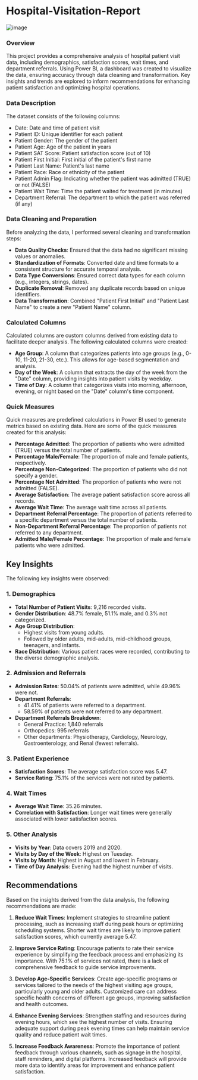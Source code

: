 # Hospital-Visitation-Report

![image](https://app.powerbi.com/view?r=eyJrIjoiNGYyMTU1NGYtZDFhMS00YzVkLTgzMjgtOWJmMWUzYTY2NjA4IiwidCI6Ijg2ZDhlM2ViLTQ4YzYtNDdlZC05Nzk0LTdiZmZmNWE2ZTUyNCJ9)


### Overview
This project provides a comprehensive analysis of hospital patient visit data, including demographics, satisfaction scores, wait times, and department referrals. Using Power BI, a dashboard was created to visualize the data, ensuring accuracy through data cleaning and transformation. Key insights and trends are explored to inform recommendations for enhancing patient satisfaction and optimizing hospital operations.

### Data Description
The dataset consists of the following columns:
- Date: Date and time of patient visit
- Patient ID: Unique identifier for each patient
- Patient Gender: The gender of the patient
- Patient Age: Age of the patient in years
- Patient SAT Score: Patient satisfaction score (out of 10)
- Patient First Initial: First initial of the patient's first name
- Patient Last Name: Patient's last name
- Patient Race: Race or ethnicity of the patient
- Patient Admin Flag: Indicating whether the patient was admitted (TRUE) or not (FALSE)
- Patient Wait Time: Time the patient waited for treatment (in minutes)
- Department Referral: The department to which the patient was referred (if any)

### Data Cleaning and Preparation
Before analyzing the data, I performed several cleaning and transformation steps:
- **Data Quality Checks**: Ensured that the data had no significant missing values or anomalies.
- **Standardization of Formats**: Converted date and time formats to a consistent structure for accurate temporal analysis.
- **Data Type Conversions**: Ensured correct data types for each column (e.g., integers, strings, dates).
- **Duplicate Removal**: Removed any duplicate records based on unique identifiers.
- **Data Transformation**: Combined "Patient First Initial" and "Patient Last Name" to create a new "Patient Name" column.

### Calculated Columns
Calculated columns are custom columns derived from existing data to facilitate deeper analysis. The following calculated columns were created:
- **Age Group**: A column that categorizes patients into age groups (e.g., 0-10, 11-20, 21-30, etc.). This allows for age-based segmentation and analysis.
- **Day of the Week**: A column that extracts the day of the week from the "Date" column, providing insights into patient visits by weekday.
- **Time of Day**: A column that categorizes visits into morning, afternoon, evening, or night based on the "Date" column's time component.

### Quick Measures
Quick measures are predefined calculations in Power BI used to generate metrics based on existing data. Here are some of the quick measures created for this analysis:
- **Percentage Admitted**: The proportion of patients who were admitted (TRUE) versus the total number of patients.
- **Percentage Male/Female**: The proportion of male and female patients, respectively.
- **Percentage Non-Categorized**: The proportion of patients who did not specify a gender.
- **Percentage Not Admitted**: The proportion of patients who were not admitted (FALSE).
- **Average Satisfaction**: The average patient satisfaction score across all records.
- **Average Wait Time**: The average wait time across all patients.
- **Department Referral Percentage**: The proportion of patients referred to a specific department versus the total number of patients.
- **Non-Department Referral Percentage**: The proportion of patients not referred to any department.
- **Admitted Male/Female Percentage**: The proportion of male and female patients who were admitted.


## Key Insights

The following key insights were observed:

### 1. Demographics
- **Total Number of Patient Visits**: 9,216 recorded visits.
- **Gender Distribution**: 48.7% female, 51.1% male, and 0.3% not categorized.
- **Age Group Distribution**:
  - Highest visits from young adults.
  - Followed by older adults, mid-adults, mid-childhood groups, teenagers, and infants.
- **Race Distribution**: Various patient races were recorded, contributing to the diverse demographic analysis.

### 2. Admission and Referrals
- **Admission Rates**: 50.04% of patients were admitted, while 49.96% were not.
- **Department Referrals**:
  - 41.41% of patients were referred to a department.
  - 58.59% of patients were not referred to any department.
- **Department Referrals Breakdown**:
  - General Practice: 1,840 referrals
  - Orthopedics: 995 referrals
  - Other departments: Physiotherapy, Cardiology, Neurology, Gastroenterology, and Renal (fewest referrals).

### 3. Patient Experience
- **Satisfaction Scores**: The average satisfaction score was 5.47.
- **Service Rating**: 75.1% of the services were not rated by patients.

### 4. Wait Times
- **Average Wait Time**: 35.26 minutes.
- **Correlation with Satisfaction**: Longer wait times were generally associated with lower satisfaction scores.

### 5. Other Analysis
- **Visits by Year**: Data covers 2019 and 2020.
- **Visits by Day of the Week**: Highest on Tuesday.
- **Visits by Month**: Highest in August and lowest in February.
- **Time of Day Analysis**: Evening had the highest number of visits.

## Recommendations

Based on the insights derived from the data analysis, the following recommendations are made:

1. **Reduce Wait Times**: Implement strategies to streamline patient processing, such as increasing staff during peak hours or optimizing scheduling systems. Shorter wait times are likely to improve patient satisfaction scores, which currently average 5.47.

2. **Improve Service Rating**: Encourage patients to rate their service experience by simplifying the feedback process and emphasizing its importance. With 75.1% of services not rated, there is a lack of comprehensive feedback to guide service improvements.

3. **Develop Age-Specific Services**: Create age-specific programs or services tailored to the needs of the highest visiting age groups, particularly young and older adults. Customized care can address specific health concerns of different age groups, improving satisfaction and health outcomes.

4. **Enhance Evening Services**: Strengthen staffing and resources during evening hours, which see the highest number of visits. Ensuring adequate support during peak evening times can help maintain service quality and reduce patient wait times.

5. **Increase Feedback Awareness**: Promote the importance of patient feedback through various channels, such as signage in the hospital, staff reminders, and digital platforms. Increased feedback will provide more data to identify areas for improvement and enhance patient satisfaction.

